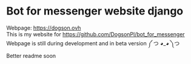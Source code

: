 # Bot for messenger website django
Webpage: https://dogson.ovh \
This is my website for https://github.com/DogsonPl/bot_for_messenger \
Webpage is still during development and in beta version ༼ つ ◕_◕ ༽つ \
Better readme soon
